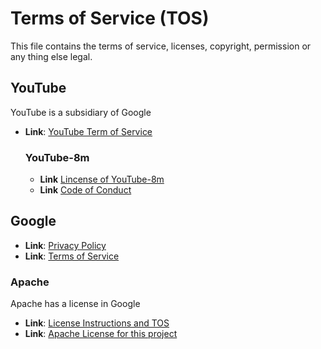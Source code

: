 # Terms of Service (TOS)

This file contains the terms of service, licenses, copyright, permission or any thing else legal.

## YouTube
YouTube is a subsidiary of Google
- **Link**:  [YouTube Term of Service](https://www.youtube.com/t/terms)
  ### YouTube-8m
  - **Link**  [Lincense of YouTube-8m](https://github.com/google/youtube-8m/blob/master/LICENSE)
  - **Link**  [Code of Conduct](https://github.com/google/youtube-8m?tab=coc-ov-file)

## Google
- **Link**:  [Privacy Policy](https://policies.google.com/privacy?hl=en)
- **Link**:  [Terms of Service](https://policies.google.com/terms?hl=en) 

### Apache
Apache has a license in Google
- **Link**:  [License Instructions and TOS](https://www.apache.org/licenses/LICENSE-2.0)
- **Link**:  [Apache License for this project](https://github.com/chrisbolger69/Youtube-video-to-picture/blob/main/Apache%20License.md)
